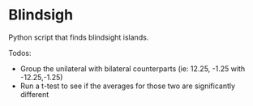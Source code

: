 # Blindsigh

Python script that finds blindsight islands. 

Todos:
* Group the unilateral with bilateral counterparts (ie: 12.25, -1.25 with -12.25,-1.25)
* Run a t-test to see if the averages for those two are significantly different
